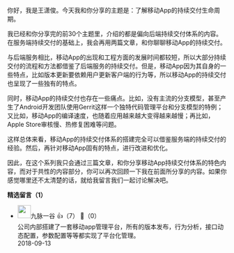 你好，我是王潇俊。今天我和你分享的主题是：了解移动App的持续交付生命周期。

我已经和你分享完的前30个主题里，介绍的都是偏向后端持续交付体系的内容。在服务端持续交付的基础上，我会再用两篇文章，和你聊聊移动App的持续交付。

与后端服务相比，移动App的出现和工程方面的发展时间都较短，所以大部分持续交付的流程和方法都借鉴了后端服务的持续交付。但是，移动App因为其自身的一些特点，比如版本更新要依赖用户更新客户端的行为等，所以移动App的持续交付也呈现了一些独有的特点。

同时，移动App的持续交付也存在一些痛点。比如，没有主流的分支模型，甚至产生了Android开发团队使用Gerrit这样一个独特代码管理平台和分支模型的特例；又比如，移动App的编译速度，也随着应用越来越大变得越来越慢；再比如，Apple Store审核慢、热修复困难等问题。

这样总体来看，移动App的持续交付体系的搭建完全可以借鉴服务端的持续交付的经验。然后，再针对移动App固有的特点，进行改进和优化。

因此，在这个系列我只会通过三篇文章，和你分享移动App持续交付体系的特色内容，而对于共性的内容部分，你可以再次回顾一下我在前面所分享的内容。如果你感觉哪里还不太清楚的话，就给我留言我们一起讨论解决吧。
<div><strong>精选留言（1）</strong></div><ul>
<li><img src="https://static001.geekbang.org/account/avatar/00/0f/b2/1c/48558abc.jpg" width="30px"><span>九脉一谷</span> 👍（7） 💬（0）<div>公司内部搭建了一套移动app管理平台，所有的版本发布，行为分析，接口动态配置，参数配置等等都实现了平台化管理。</div>2018-09-13</li><br/>
</ul>